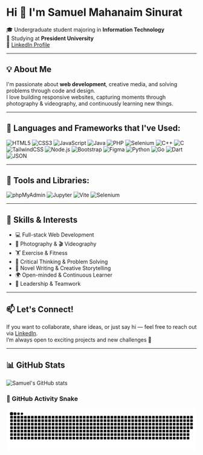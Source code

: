 # Hi 👋 I'm Samuel Mahanaim Sinurat

🎓 Undergraduate student majoring in **Information Technology**  
🏫 Studying at **President University**  
🔗 [LinkedIn Profile]([https://linkedin.com/samuel-mahanaim-sinurat](https://www.linkedin.com/in/samuel-mahanaim-sinurat-25736034a/))

---

## 💡 About Me

I'm passionate about **web development**, creative media, and solving problems through code and design.  
I love building responsive websites, capturing moments through photography & videography, and continuously learning new things.

---

## 🧰 Languages and Frameworks that I've Used:

<p align="left">
  <img src="https://cdn.jsdelivr.net/gh/devicons/devicon/icons/html5/html5-original.svg" height="40" alt="HTML5"/>
  <img src="https://cdn.jsdelivr.net/gh/devicons/devicon/icons/css3/css3-original.svg" height="40" alt="CSS3"/>
  <img src="https://cdn.jsdelivr.net/gh/devicons/devicon/icons/javascript/javascript-original.svg" height="40" alt="JavaScript"/>
  <img src="https://cdn.jsdelivr.net/gh/devicons/devicon/icons/java/java-original.svg" height="40" alt="Java"/>
  <img src="https://cdn.jsdelivr.net/gh/devicons/devicon/icons/php/php-original.svg" height="40" alt="PHP"/>
  <img src="https://cdn.simpleicons.org/selenium/43B02A" height="40" alt="Selenium"/
  <img src="https://cdn.jsdelivr.net/gh/devicons/devicon/icons/mysql/mysql-original.svg" height="40" alt="MySQL"/>
  <img src="https://cdn.jsdelivr.net/gh/devicons/devicon/icons/cplusplus/cplusplus-original.svg" height="40" alt="C++"/>
  <img src="https://cdn.jsdelivr.net/gh/devicons/devicon/icons/c/c-original.svg" height="40" alt="C" />
  <img src="https://cdn.simpleicons.org/tailwindcss/06B6D4" height="40" alt="TailwindCSS"/>
  <img src="https://cdn.jsdelivr.net/gh/devicons/devicon/icons/nodejs/nodejs-original.svg" height="40" alt="Node.js"/>
  <img src="https://cdn.jsdelivr.net/gh/devicons/devicon/icons/bootstrap/bootstrap-original.svg" height="40" alt="Bootstrap"/>
  <img src="https://cdn.jsdelivr.net/gh/devicons/devicon/icons/figma/figma-original.svg" height="40" alt="Figma"/>
  <img src="https://cdn.jsdelivr.net/gh/devicons/devicon/icons/python/python-original.svg" height="40" alt="Python"/>
  <img src="https://cdn.jsdelivr.net/gh/devicons/devicon/icons/go/go-original.svg" height="40" alt="Go"/>
  <img src="https://cdn.jsdelivr.net/gh/devicons/devicon/icons/dart/dart-original.svg" height="40" alt="Dart" />
  <img src="https://cdn.simpleicons.org/json/000000" height="40" alt="JSON" />
</p>

---

## 🔧 Tools and Libraries:

<p align="left">
  <img src="https://cdn.simpleicons.org/phpmyadmin/4479A1" height="40" alt="phpMyAdmin"/>
  <img src="https://cdn.jsdelivr.net/gh/devicons/devicon/icons/jupyter/jupyter-original.svg" height="40" alt="Jupyter"/>
  <img src="https://cdn.jsdelivr.net/gh/devicons/devicon/icons/vite/vite-original.svg" height="40" alt="Vite"/>
  <img src="https://cdn.jsdelivr.net/gh/devicons/devicon/icons/selenium/selenium-original.svg" height="40" alt="Selenium"/>
</p>

---

## 🧠 Skills & Interests

- 💻 Full-stack Web Development
- 📸 Photography & 🎬 Videography
- 🏋️ Exercise & Fitness
- 🧠 Critical Thinking & Problem Solving
- 📝 Novel Writing & Creative Storytelling
- 🌍 Open-minded & Continuous Learner
- 🤝 Leadership & Teamwork

---

## 📫 Let's Connect!

If you want to collaborate, share ideas, or just say hi — feel free to reach out via [LinkedIn](https://linkedin.com/samuel-mahanaim-sinurat).  
I’m always open to exciting projects and new challenges 🚀

---

## 📊 GitHub Stats

![Samuel's GitHub stats](https://github-readme-stats.vercel.app/api?username=SamAscend&show_icons=true&theme=dark)

### 🐍 GitHub Activity Snake

![Snake animation](https://raw.githubusercontent.com/SamAscend/snk/output/github-snake.svg)

<!-- versi dark -->
<!-- ![Snake animation](https://raw.githubusercontent.com/SamAscend/snk/output/github-snake-dark.svg) -->




